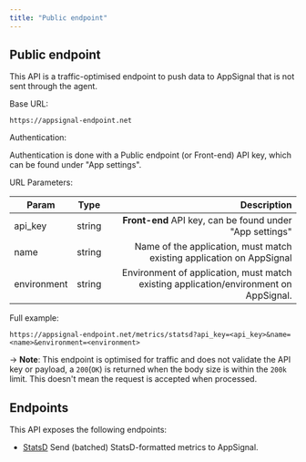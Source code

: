 ```yaml
---
title: "Public endpoint"
---
```


## Public endpoint

This API is a traffic-optimised endpoint to push data to AppSignal that is not sent through the agent.


Base URL:

```
https://appsignal-endpoint.net
```

Authentication:

Authentication is done with a Public endpoint (or Front-end) API key, which can be found under "App settings".

URL Parameters:

| Param | Type | Description  |
| ------ | ------ | -----: |
| api_key | string | **Front-end** API key, can be found under "App settings" |
|  name  |  string  |   Name of the application, must match existing application on AppSignal|
|  environment  |  string |  Environment of application, must match existing application/environment on AppSignal.  |


Full example:

```
https://appsignal-endpoint.net/metrics/statsd?api_key=<api_key>&name=<name>&environment=<environment>
```

-> **Note**: This endpoint is optimised for traffic and does not validate the API key or payload, a `200`(`OK`) is returned when the body size is within the `200k` limit. This doesn't mean the request is accepted when processed.


## Endpoints

This API exposes the following endpoints:

* [StatsD](/api/public-endpoint/statsd.html) Send (batched) StatsD-formatted metrics to AppSignal.
